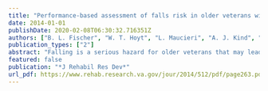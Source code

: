 ```yaml
---
title: "Performance-based assessment of falls risk in older veterans with executive dysfunction"
date: 2014-01-01
publishDate: 2020-02-08T06:30:32.716351Z
authors: ["B. L. Fischer", "W. T. Hoyt", "L. Maucieri", "A. J. Kind", "G. Gunter-Hunt", "T. C. Swader", "R. E. Gangnon", "C. E. Gleason"]
publication_types: ["2"]
abstract: "Falling is a serious hazard for older veterans that may lead to severe injury, loss of independence, and death. While the American Geriatrics Society (AGS) provides guidelines to screen individuals at risk for falls, the guidelines may be less successful with specific subgroups of patients. In a veteran sample, we examined whether the Timed Up and Go (TUG) test, including a modified version, the TUG-Cognition, effectively detected potential fallers whose risk was associated with cognitive deficits. Specifically, we sought to determine whether TUG tasks and AGS criteria were differentially associated with executive dysfunction, whether the TUG tasks identified potential fallers outside of those recognized by AGS criteria, and whether these tasks distinguished groups of fallers. Participants included 120 mostly male patients referred to the Memory Assessment Clinic because of cognitive impairment. TUG-Cognition scores were strongly associated with executive dysfunction and differed systematically between fallers grouped by number of falls. These findings suggest that the TUG-Cognition shows promise in identifying fallers whose risk is related to or compounded by cognitive impairment. Future research should study the predictive validity of these measures by following patients prospectively."
featured: false
publication: "*J Rehabil Res Dev*"
url_pdf: https://www.rehab.research.va.gov/jour/2014/512/pdf/page263.pdf
---
```


